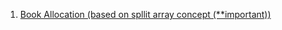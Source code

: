 1. [Book Allocation (based on spllit array concept (**important))](https://www.geeksforgeeks.org/problems/allocate-minimum-number-of-pages0937/1)
